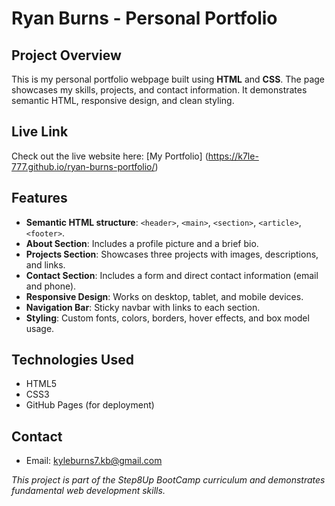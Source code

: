 # Ryan Burns - Personal Portfolio 

## Project Overview
This is my personal portfolio webpage built using **HTML** and **CSS**. The page showcases my skills, projects, and contact information. It demonstrates semantic HTML, responsive design, and clean styling.

## Live Link
Check out the live website here:
[My Portfolio] (https://k7le-777.github.io/ryan-burns-portfolio/)

## Features
- **Semantic HTML structure**: `<header>`, `<main>`, `<section>`, `<article>`, `<footer>`.
- **About Section**: Includes a profile picture and a brief bio.
- **Projects Section**: Showcases three projects with images, descriptions, and links.
- **Contact Section**: Includes a form and direct contact information (email and phone).
- **Responsive Design**: Works on desktop, tablet, and mobile devices.
- **Navigation Bar**: Sticky navbar with links to each section.
- **Styling**: Custom fonts, colors, borders, hover effects, and box model usage.

## Technologies Used
- HTML5
- CSS3
- GitHub Pages (for deployment)

## Contact
- Email: [kyleburns7.kb@gmail.com](mailto:kyleburns7.kb@gmail.com)  

*This project is part of the Step8Up BootCamp curriculum and demonstrates fundamental web development skills.*
